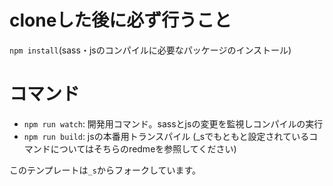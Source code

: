 # cloneした後に必ず行うこと
`npm install`(sass・jsのコンパイルに必要なパッケージのインストール)

# コマンド
- `npm run watch`: 開発用コマンド。sassとjsの変更を監視しコンパイルの実行
- `npm run build`: jsの本番用トランスパイル
(_sでもともと設定されているコマンドについてはそちらのredmeを参照してください)

このテンプレートは`_s`からフォークしています。